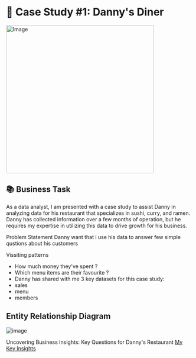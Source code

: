 
# 🍧 Case Study #1: Danny's Diner 
<img src="https://user-images.githubusercontent.com/81607668/127727503-9d9e7a25-93cb-4f95-8bd0-20b87cb4b459.png" alt="Image" width="400" height="400">

## 📚 Business Task

As a data analyst, I am presented with a case study to assist Danny in analyzing data for his restaurant that specializes in sushi, curry, and ramen. Danny has collected information over a few months of operation, but he requires my expertise in utilizing this data to drive growth for his business.

Problem Statement Danny want that i use his data to answer few simple qustions about his customers

Vissiting patterns
- How much money they've spent ? 
- Which menu items are their favourite ?
- Danny has shared with me 3 key datasets for this case study:
- sales
- menu
- members 

## Entity Relationship Diagram

![image](https://user-images.githubusercontent.com/81607668/127271130-dca9aedd-4ca9-4ed8-b6ec-1e1920dca4a8.png)

Uncovering Business Insights: Key Questions for Danny's Restaurant [My Key Insights ](https://github.com/iamismaill/Serious-SQL/blob/main/8%20Week%20SQL%20Challenge/Case%20Danny's%20Diner/Solution.md)
